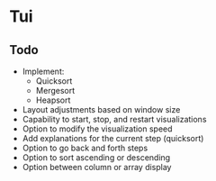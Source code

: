 # Tui

## Todo

- Implement:
    - Quicksort
    - Mergesort
    - Heapsort
- Layout adjustments based on window size
- Capability to start, stop, and restart visualizations
- Option to modify the visualization speed
- Add explanations for the current step (quicksort)
- Option to go back and forth steps
- Option to sort ascending or descending
- Option between column or array display
